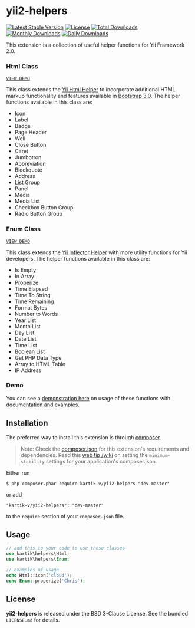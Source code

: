 yii2-helpers
============

[![Latest Stable Version](https://img.shields.io/packagist/v/kartik-v/yii2-helpers.svg)](https://packagist.org/packages/kartik-v/yii2-helpers)
[![License](https://poser.pugx.org/kartik-v/yii2-helpers/license)](https://packagist.org/packages/kartik-v/yii2-helpers)
[![Total Downloads](https://poser.pugx.org/kartik-v/yii2-helpers/downloads)](https://packagist.org/packages/kartik-v/yii2-helpers)
[![Monthly Downloads](https://poser.pugx.org/kartik-v/yii2-helpers/d/monthly)](https://packagist.org/packages/kartik-v/yii2-helpers)
[![Daily Downloads](https://poser.pugx.org/kartik-v/yii2-helpers/d/daily)](https://packagist.org/packages/kartik-v/yii2-helpers)

This extension is a collection of useful helper functions for Yii Framework 2.0.

### Html Class
[```VIEW DEMO```](http://demos.krajee.com/helper-functions/html)  

This class extends the [Yii Html Helper](https://github.com/yiisoft/yii2/blob/master/framework/helpers/Html.php) to incorporate additional HTML markup functionality and features available in [Bootstrap 3.0](http://getbootstrap.com/). The helper functions available in this class are:
- Icon
- Label
- Badge
- Page Header
- Well
- Close Button
- Caret
- Jumbotron
- Abbreviation
- Blockquote
- Address
- List Group
- Panel
- Media
- Media List
- Checkbox Button Group
- Radio Button Group

### Enum Class
[```VIEW DEMO```](http://demos.krajee.com/helper-functions/enum)  

This class extends the [Yii Inflector Helper](https://github.com/yiisoft/yii2/blob/master/framework/helpers/Inflector.php) with more utility functions for Yii developers. The helper functions available in this class are:
- Is Empty
- In Array
- Properize
- Time Elapsed
- Time To String
- Time Remaining
- Format Bytes
- Number to Words
- Year List
- Month List
- Day List
- Date List
- Time List
- Boolean List
- Get PHP Data Type
- Array to HTML Table
- IP Address

### Demo
You can see a [demonstration here](http://demos.krajee.com/helpers) on usage of these functions with documentation and examples.

## Installation

The preferred way to install this extension is through [composer](http://getcomposer.org/download/).


> Note: Check the [composer.json](https://github.com/kartik-v/yii2-helpers/blob/master/composer.json) for this extension's requirements and dependencies. 
Read this [web tip /wiki](http://webtips.krajee.com/setting-composer-minimum-stability-application/) on setting the `minimum-stability` settings for your application's composer.json.

Either run

```
$ php composer.phar require kartik-v/yii2-helpers "dev-master"
```

or add

```
"kartik-v/yii2-helpers": "dev-master"
```

to the ```require``` section of your `composer.json` file.

## Usage

```php
// add this to your code to use these classes
use kartik\helpers\Html;
use kartik\helpers\Enum;

// examples of usage
echo Html::icon('cloud');
echo Enum::properize('Chris');
```

## License

**yii2-helpers** is released under the BSD 3-Clause License. See the bundled `LICENSE.md` for details.
